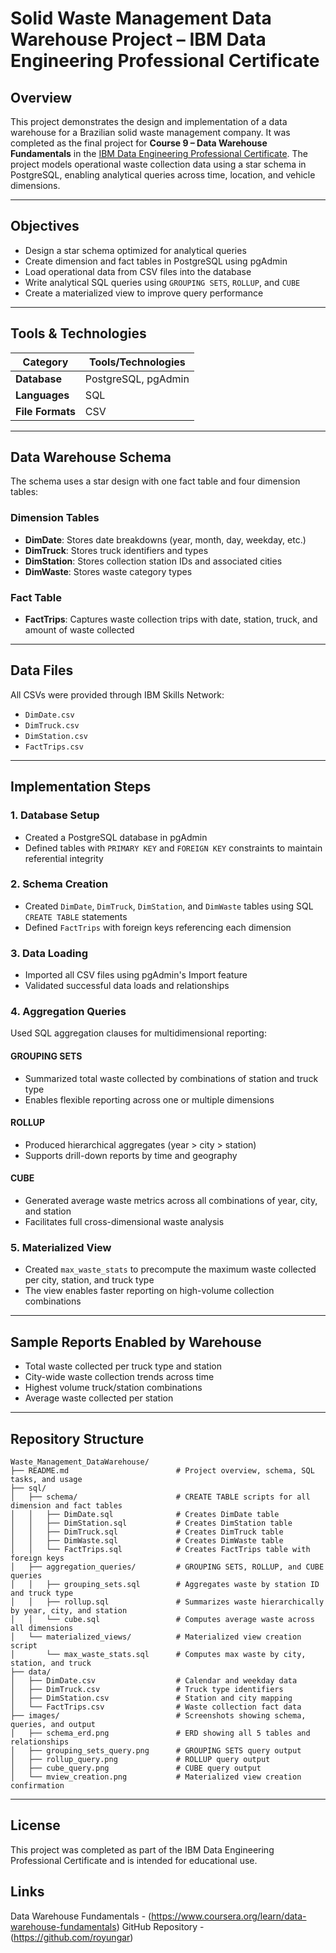 # Solid Waste Management Data Warehouse Project – IBM Data Engineering Professional Certificate

## Overview

This project demonstrates the design and implementation of a data warehouse for a Brazilian solid waste management company. It was completed as the final project for **Course 9 – Data Warehouse Fundamentals** in the [IBM Data Engineering Professional Certificate](https://www.coursera.org/professional-certificates/ibm-data-engineer). The project models operational waste collection data using a star schema in PostgreSQL, enabling analytical queries across time, location, and vehicle dimensions.

---

## Objectives

- Design a star schema optimized for analytical queries
- Create dimension and fact tables in PostgreSQL using pgAdmin
- Load operational data from CSV files into the database
- Write analytical SQL queries using `GROUPING SETS`, `ROLLUP`, and `CUBE`
- Create a materialized view to improve query performance

---

## Tools & Technologies

| Category         | Tools/Technologies  |
| ---------------- | ------------------- |
| **Database**     | PostgreSQL, pgAdmin |
| **Languages**    | SQL                 |
| **File Formats** | CSV                 |

---

## Data Warehouse Schema

The schema uses a star design with one fact table and four dimension tables:

### Dimension Tables

- **DimDate**: Stores date breakdowns (year, month, day, weekday, etc.)
- **DimTruck**: Stores truck identifiers and types
- **DimStation**: Stores collection station IDs and associated cities
- **DimWaste**: Stores waste category types

### Fact Table

- **FactTrips**: Captures waste collection trips with date, station, truck, and amount of waste collected

---

## Data Files

All CSVs were provided through IBM Skills Network:

- `DimDate.csv`
- `DimTruck.csv`
- `DimStation.csv`
- `FactTrips.csv`

---

## Implementation Steps

### 1. Database Setup

- Created a PostgreSQL database in pgAdmin
- Defined tables with `PRIMARY KEY` and `FOREIGN KEY` constraints to maintain referential integrity

### 2. Schema Creation

- Created `DimDate`, `DimTruck`, `DimStation`, and `DimWaste` tables using SQL `CREATE TABLE` statements
- Defined `FactTrips` with foreign keys referencing each dimension

### 3. Data Loading

- Imported all CSV files using pgAdmin's Import feature
- Validated successful data loads and relationships

### 4. Aggregation Queries

Used SQL aggregation clauses for multidimensional reporting:

#### GROUPING SETS

- Summarized total waste collected by combinations of station and truck type
- Enables flexible reporting across one or multiple dimensions

#### ROLLUP

- Produced hierarchical aggregates (year > city > station)
- Supports drill-down reports by time and geography

#### CUBE

- Generated average waste metrics across all combinations of year, city, and station
- Facilitates full cross-dimensional waste analysis

### 5. Materialized View

- Created `max_waste_stats` to precompute the maximum waste collected per city, station, and truck type
- The view enables faster reporting on high-volume collection combinations

---

## Sample Reports Enabled by Warehouse

- Total waste collected per truck type and station
- City-wide waste collection trends across time
- Highest volume truck/station combinations
- Average waste collected per station

---

## Repository Structure

```plaintext
Waste_Management_DataWarehouse/
├── README.md                        # Project overview, schema, SQL tasks, and usage
├── sql/
│   ├── schema/                      # CREATE TABLE scripts for all dimension and fact tables
│   │   ├── DimDate.sql              # Creates DimDate table
│   │   ├── DimStation.sql           # Creates DimStation table
│   │   ├── DimTruck.sql             # Creates DimTruck table
│   │   ├── DimWaste.sql             # Creates DimWaste table
│   │   └── FactTrips.sql            # Creates FactTrips table with foreign keys
│   ├── aggregation_queries/         # GROUPING SETS, ROLLUP, and CUBE queries
│   │   ├── grouping_sets.sql        # Aggregates waste by station ID and truck type
│   │   ├── rollup.sql               # Summarizes waste hierarchically by year, city, and station
│   │   └── cube.sql                 # Computes average waste across all dimensions
│   └── materialized_views/          # Materialized view creation script
│       └── max_waste_stats.sql      # Computes max waste by city, station, and truck
├── data/
│   ├── DimDate.csv                  # Calendar and weekday data
│   ├── DimTruck.csv                 # Truck type identifiers
│   ├── DimStation.csv               # Station and city mapping
│   └── FactTrips.csv                # Waste collection fact data
├── images/                          # Screenshots showing schema, queries, and output
│   ├── schema_erd.png               # ERD showing all 5 tables and relationships
│   ├── grouping_sets_query.png      # GROUPING SETS query output
│   ├── rollup_query.png             # ROLLUP query output
│   ├── cube_query.png               # CUBE query output
│   └── mview_creation.png           # Materialized view creation confirmation
```

---

## License

This project was completed as part of the IBM Data Engineering Professional Certificate and is intended for educational use.

## Links

Data Warehouse Fundamentals - (https://www.coursera.org/learn/data-warehouse-fundamentals)
GitHub Repository - (https://github.com/royungar)